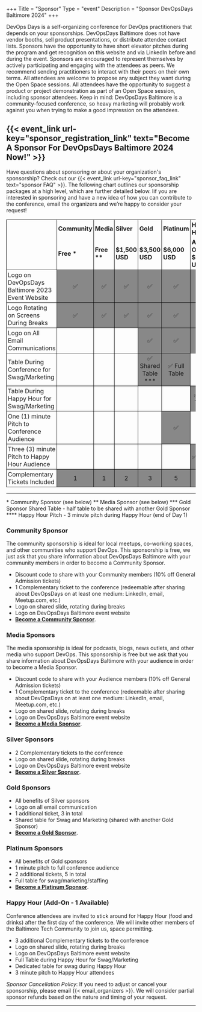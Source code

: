 +++
Title = "Sponsor"
Type = "event"
Description = "Sponsor DevOpsDays Baltimore 2024"
+++

DevOps Days is a self-organizing conference for DevOps practitioners that depends on your sponsorships. DevOpsDays Baltimore does not have vendor booths, sell product presentations, or distribute attendee contact lists.
Sponsors have the opportunity to have short elevator pitches during the program and get recognition on this website and via LinkedIn before and during the event. Sponsors are encouraged to represent themselves by actively participating and engaging with the attendees as peers. We recommend sending practitioners to interact with their peers on their own terms.
All attendees are welcome to propose any subject they want during the Open Space sessions. All attendees have the opportunity to suggest a product or project demonstration as part of an Open Space session, including sponsor attendees. Keep in mind: DevOpsDays Baltimore is a community-focused conference, so heavy marketing will probably work against you when trying to make a good impression on the attendees.

## {{< event_link url-key="sponsor_registration_link" text="Become A Sponsor For DevOpsDays Baltimore 2024 Now!" >}}

Have questions about sponsoring or about your organization's sponsorship? Check out our {{< event_link url-key="sponsor_faq_link" text="sponsor FAQ" >}}.
The following chart outlines our sponsorship packages at a high level, which are further detailed below. Iif you are interested in sponsoring and have a new idea of how you can contribute to the conference, email the organizers and we’re happy to consider your request!

<style>
  table.sponsorship            { border-collapse: collapse; }
  table.sponsorship td         { text-align: left; border: 1px solid #000; padding: 3px; }
  table.sponsorship tr.hed1 td { border-bottom: 0px; }
  table.sponsorship tr.hed2 td { border-top: 0px; }
  <!--table.sponsorship td.yes     { background-color: #888; text-align: center; }-->
</style>
<table class="sponsorship">
  <tbody>
    <tr class="hed1">
      <td><strong></strong></td>
      <td><strong>Community</strong></td>
      <td><strong>Media</strong></td>
      <td><strong>Silver</strong></td>
      <td><strong>Gold</strong></td>
      <td><strong>Platinum</strong></td>
      <td><strong>Happy Hour</strong></td>
    </tr>
    <tr class="hed2">
      <td></td>
      <td><strong> Free * </strong></td>
      <td><strong> Free ** </strong></td>
      <td><strong>$1,500 USD</strong></td>
      <td><strong>$3,500 USD</strong></td>
      <td><strong>$6,000 USD</strong></td>
      <td><strong>Add On - $3,000 USD</strong></td>
    </tr>
    <tr>
      <td>Logo on DevOpsDays Baltimore 2023 Event Website</td>
      <td class="yes">✅</td>
      <td class="yes">✅</td>
      <td class="yes">✅</td>
      <td class="yes">✅</td>
      <td class="yes">✅</td>
      <td class="yes">✅</td>
    </tr>
    <tr>
      <td>Logo Rotating on Screens During Breaks</td>
      <td class="yes">✅</td>
      <td class="yes">✅</td>
      <td class="yes">✅</td>
      <td class="yes">✅</td>
      <td class="yes">✅</td>
      <td class="yes">✅</td>
    </tr>
    <tr>
      <td>Logo on All Email Communications</td>
      <td class="no"> </td>
      <td class="no"> </td>
      <td class="no"> </td>
      <td class="yes">✅</td>
      <td class="yes">✅</td>
      <td class="yes">✅</td>
    </tr>
    <tr>
      <td>Table During Conference for Swag/Marketing</td>
      <td class="no"> </td>
      <td class="no"> </td>
      <td class="no"> </td>
      <td class="yes">✅ Shared Table *** </td>
      <td class="yes">✅ Full Table</td>
      <td class="no"> </td> <!-- need to confirm here-->
    <tr>
    <tr>
      <td>Table During Happy Hour for Swag/Marketing</td>
      <td class="no"> </td>
      <td class="no"> </td>
      <td class="no"> </td>
      <td class="no"> </td>
      <td class="no"> </td>
      <td class="yes">✅ Full Table</td>
    <tr>
      <td>One (1) minute Pitch to Conference Audience</td>
      <td class="no"> </td>
      <td class="no"> </td>
      <td class="no"> </td>
      <td class="no"> </td>
      <td class="yes">✅</td>
      <td class="No"> </td>
    </tr>
    <tr>
      <td>Three (3) minute Pitch to Happy Hour Audience</td>
      <td class="no"> </td>
      <td class="no"> </td>
      <td class="no"> </td>
      <td class="no"> </td>
      <td class="no"> </td>
      <td class="yes">✅****</td>
    </tr>
    <tr>
      <td>Complementary Tickets Included</td>
      <td class="yes">1</td>
      <td class="yes">1</td>
      <td class="yes">2</td>
      <td class="yes">3</td>
      <td class="yes">5</td>
      <td class="yes">3</td>
    </tr>
  </tbody>
</table>
<hr/>
* Community Sponsor (see below)
** Media Sponsor (see below)
*** Gold Sponsor Shared Table - half table to be shared with another Gold Sponsor
**** Happy Hour Pitch - 3 minute pitch during Happy Hour (end of Day 1)

### Community Sponsor

The community sponsorship is ideal for local meetups, co-working spaces, and
other communities who support DevOps. This sponsorship is free, we just ask
that you share information about DevOpsDays Baltimore with your community
members in order to become a Community Sponsor.

- Discount code to share with your Community members (10% off General Admission
  tickets)
- 1 Complementary ticket to the conference (redeemable after sharing about
  DevOpsDays on at least one medium: LinkedIn, email, Meetup.com, etc.)
- Logo on shared slide, rotating during breaks
- Logo on DevOpsDays Baltimore event website
- [**Become a Community Sponsor**](<https://docs.google.com/forms/d/e/1FAIpQLSdSBhQyWBEyoOSy9OLox6iwWZPnVTDETqVFNjkxoGcHjGo-Hw/viewform?usp=pp_url&entry.510613015=Community+-+Free&entry.890344597=N/A+(Community/Media)>).

### Media Sponsors

The media sponsorship is ideal for podcasts, blogs, news outlets, and other
media who support DevOps. This sponsorship is free but we ask that you share
information about DevOpsDays Baltimore with your audience in order to become a
Media Sponsor.

- Discount code to share with your Audience members (10% off General Admission
  tickets)
- 1 Complementary ticket to the conference (redeemable after sharing about
  DevOpsDays on at least one medium: LinkedIn, email, Meetup.com, etc.)
- Logo on shared slide, rotating during breaks
- Logo on DevOpsDays Baltimore event website
- [**Become a Media Sponsor**](<https://docs.google.com/forms/d/e/1FAIpQLSdSBhQyWBEyoOSy9OLox6iwWZPnVTDETqVFNjkxoGcHjGo-Hw/viewform?usp=pp_url&entry.510613015=Media+-+Free&entry.890344597=N/A+(Community/Media)>).

### Silver Sponsors

- 2 Complementary tickets to the conference
- Logo on shared slide, rotating during breaks
- Logo on DevOpsDays Baltimore event website
- [**Become a Silver Sponsor**](https://docs.google.com/forms/d/e/1FAIpQLSdSBhQyWBEyoOSy9OLox6iwWZPnVTDETqVFNjkxoGcHjGo-Hw/viewform?usp=pp_url&entry.510613015=Silver+-+$1,200).

### Gold Sponsors

- All benefits of Silver sponsors
- Logo on all email communication
- 1 additional ticket, 3 in total
- Shared table for Swag and Marketing (shared with another Gold Sponsor)
- [**Become a Gold Sponsor**](https://docs.google.com/forms/d/e/1FAIpQLSdSBhQyWBEyoOSy9OLox6iwWZPnVTDETqVFNjkxoGcHjGo-Hw/viewform?usp=pp_url&entry.510613015=Gold+-+$3,200).

### Platinum Sponsors

- All benefits of Gold sponsors
- 1 minute pitch to full conference audience
- 2 additional tickets, 5 in total
- Full table for swag/marketing/staffing
- [**Become a Platinum Sponsor**](https://docs.google.com/forms/d/e/1FAIpQLSdSBhQyWBEyoOSy9OLox6iwWZPnVTDETqVFNjkxoGcHjGo-Hw/viewform?usp=pp_url&entry.510613015=Platinum+-+$5,500).

### Happy Hour (Add-On - 1 Available)

Conference attendees are invited to stick around for Happy Hour (food and
drinks) after the first day of the conference. We will invite other members of
the Baltimore Tech Community to join us, space permitting.

- 3 additional Complementary tickets to the conference
- Logo on shared slide, rotating during breaks
- Logo on DevOpsDays Baltimore event website
- Full Table during Happy Hour for Swag/Marketing
- Dedicated table for swag during Happy Hour
- 3 minute pitch to Happy Hour attendees

_Sponsor Cancellation Policy_: If you need to adjust or cancel your sponsorship,
please email {{< email_organizers >}}. We will consider partial sponsor refunds
based on the nature and timing of your request.

<hr/>
